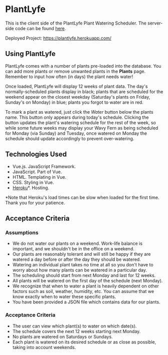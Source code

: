 # PlantLyfe

This is the client side of the PlantLyfe Plant Watering Scheduler. 
The server-side code can be found [here](https://github.com/jmo927/plantlyfe-server).

Deployed Project: https://plantlyfe.herokuapp.com/

## Using PlantLyfe

PlantLyfe comes with a number of plants pre-loaded into the database.  You can add more plants or remove unwanted plants in the **Plants** page. Remember to input how often (in days) the plant needs water!

Once loaded, PlantLyfe will display 12 weeks of plant data.  The day's normally-scheduled plants display in black; plants that are scheduled for the weekend appear on the closest weekday (Saturday's plants on Friday, Sunday's on Monday) in blue; plants you forgot to water are in red.  

To mark a plant as watered, just click the *Water* button below the plants name.  This button only appears during today's schedule.  Clicking the button updates the plant's watering schedule for the rest of the week, so while some future weeks may display your Wavy Fern as being scheduled for Monday (via Sunday) and Tuesday, once watered on Monday the schedule should update accordingly to prevent over-watering.

## Technologies Used
- Vue.js.  JavaScript Framework.
- JavaScript. Part of Vue.
- HTML.  Templating in Vue.
- CSS.  Styling in Vue.
- [Heroku](https://plantlyfe.herokuapp.com)*.  Hosting.

*Note that Heroku's load times can be slow when loaded for the first time.  Thank you for your patience. 

## Acceptance Criteria

### Assumptions

- We do not water our plants on a weekend. Work-life balance is important, and we shouldn't be in
the office on a weekend.
- Our plants are reasonably tolerant and will still be happy if they are watered a day before or after
the day they should be watered.
- Watering an individual plant takes no time at all so you don't have to worry about how many
plants can be watered in a particular day.
- The scheduling should start from next Monday and last for 12 weeks.
- All plants will be watered on the first day of the schedule (next Monday).
- We recognize that when to water a plant is heavily dependent on other factors such as soil,
weather, humidity, etc. You can assume that we know exactly when to water these specific plants.
- You have been provided a JSON file which contains data for our plants.

### Acceptance Criteria

- The user can view which plant(s) to water on which date(s).
- The schedule covers the next 12 weeks starting next Monday.
- No plants are watered on Saturdays or Sundays.
- Each plant is watered on its desired schedule or as close as possible, taking into account weekends.
